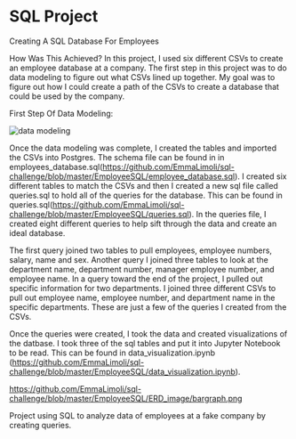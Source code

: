 # SQL Project
Creating A SQL Database For Employees

How Was This Achieved?
In this project, I used six different CSVs to create an employee database at a company. The first step in this project was to do data modeling to figure out what CSVs lined up together. My goal was to figure out how I could create a path of the CSVs to create a database that could be used by the company.

First Step Of Data Modeling:

![data modeling](https://github.com/EmmaLimoli/sql-challenge/blob/master/EmployeeSQL/ERD_image/QuickDBD-export%20(1).png)

Once the data modeling was complete, I created the tables and imported the CSVs into Postgres. The schema file can be found in in employees_database.sql(https://github.com/EmmaLimoli/sql-challenge/blob/master/EmployeeSQL/employee_database.sql). I created six different tables to match the CSVs and then I created a new sql file called queries.sql to hold all of the queries for the database. This can be found in queries.sql(https://github.com/EmmaLimoli/sql-challenge/blob/master/EmployeeSQL/queries.sql). In the queries file, I created eight different queries to help sift through the data and create an ideal database. 

The first query joined two tables to pull employees, employee numbers, salary, name and sex. Another query I joined three tables to look at the department name, department number, manager employee number, and employee name. In a query toward the end of the project, I pulled out specific information for two departments. I joined three different CSVs to pull out employee name, employee number, and department name in the specific departments. These are just a few of the queries I created from the CSVs.

Once the queries were created, I took the data and created visualizations of the datbase. I took three of the sql tables and put it into Jupyter Notebook to be read. This can be found in data_visualization.ipynb (https://github.com/EmmaLimoli/sql-challenge/blob/master/EmployeeSQL/data_visualization.ipynb). 

https://github.com/EmmaLimoli/sql-challenge/blob/master/EmployeeSQL/ERD_image/bargraph.png

Project using SQL to analyze data of employees at a fake company by creating queries.
